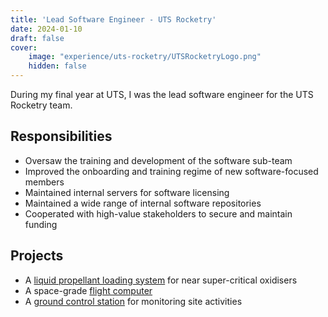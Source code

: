 ```yaml
---
title: 'Lead Software Engineer - UTS Rocketry'
date: 2024-01-10
draft: false
cover:
    image: "experience/uts-rocketry/UTSRocketryLogo.png"
    hidden: false
---
```


During my final year at UTS, I was the lead software engineer for the UTS Rocketry team.

## Responsibilities

- Oversaw the training and development of the software sub-team
- Improved the onboarding and training regime of new software-focused members
- Maintained internal servers for software licensing
- Maintained a wide range of internal software repositories
- Cooperated with high-value stakeholders to secure and maintain funding

## Projects

- A [liquid propellant loading system](/projects/meerkat-propellant) for near super-critical oxidisers
- A space-grade [flight computer](/projects/ibis)
- A [ground control station](/projects/meerkat) for monitoring site activities
